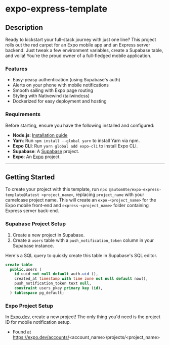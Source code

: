 # expo-express-template

## Description

Ready to kickstart your full-stack journey with just one line? This project rolls out the red carpet for an Expo mobile
app and an Express server backend. Just tweak a few environment variables, create a Supabase table, and voila! You're
the proud owner of a full-fledged mobile application.

### Features

- Easy-peasy authentication (using Supabase's auth)
- Alerts on your phone with mobile notifications
- Smooth sailing with Expo page routing
- Styling with Nativewind (tailwindcss)
- Dockerized for easy deployment and hosting

### Requirements

Before starting, ensure you have the following installed and configured:

- **Node.js**: [Installation guide](https://nodejs.org/en/download/)
- **Yarn**: Run `npm install --global yarn` to install Yarn via npm.
- **Expo CLI**: Run `yarn global add expo-cli` to install Expo CLI.
- **Supabase**: A [Supabase](https://supabase.com/) project.
- **Expo**: An [Expo](https://expo.dev/) project.

---

## Getting Started

To create your project with this template, run `npx @autom8te/expo-express-template@latest <project_name>`,
replacing `project_name` with your camelcase project name. This will create an `expo-<project_name>` for the Expo mobile
front-end and `express-<project_name>` folder containing Express server back-end.

### Supabase Project Setup

1. Create a new project in Supabase.
2. Create a `users` table with a `push_notification_token` column in your Supabase instance.

Here's a SQL query to quickly create this table in Supabase's SQL editor.

```sql
create table
  public.users (
    id uuid not null default auth.uid (),
    created_at timestamp with time zone not null default now(),
    push_notification_token text null,
    constraint users_pkey primary key (id),
  ) tablespace pg_default;
```

### Expo Project Setup

In [Expo.dev](https://expo.dev/), create a new project! The only thing you'd need is the project ID for mobile
notification setup.

- Found at https://expo.dev/accounts/<account_name>/projects/<project_name>
